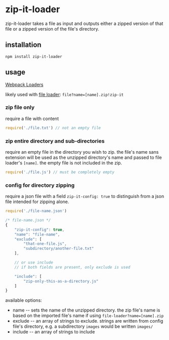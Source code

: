 zip-it-loader
=============

zip-it-loader takes a file as input and outputs either
a zipped version of that file or a zipped version of the
file's directory.

## installation
`npm install zip-it-loader`

## usage
[Webpack Loaders](http://webpack.github.io/docs/using-loaders.html)

likely used with [file loader](https://github.com/webpack/file-loader):
`file?name=[name].zip!zip-it`

### zip file only
require a file with content
```js
require('./file.txt') // not an empty file
```

### zip entire directory and sub-directories
require an empty file in the directory you wish to zip.
the file's name sans extension will be used as the unzipped
directory's name and passed to file loader's `[name]`. the
empty file is not included in the zip.

```js
require('./file.js') // must be completely empty
```

### config for directory zipping
require a json file with a field `zip-it-config: true`
to distinguish from a json file intended for zipping alone.

```js
require('./file-name.json')

/* file-name.json */
{
	"zip-it-config": true,
	"name": "file-name",
	"exclude": [
		"that-one-file.js",
		"subdirectory/another-file.txt"
	],

	// or use include
	// if both fields are present, only exclude is used

	"include": [
		"zip-only-this-as-a-directory.js"
	]
}
```

available options:
+ name -- sets the name of the unzipped directory. the zip
file's name is based on the imported file's name if using
`file-loader?name=[name].zip`
+ exclude -- an array of strings to exclude. strings are written
from config file's directory, e.g. a subdirectory `images` would
be written `images/`
+ include -- an array of strings to include